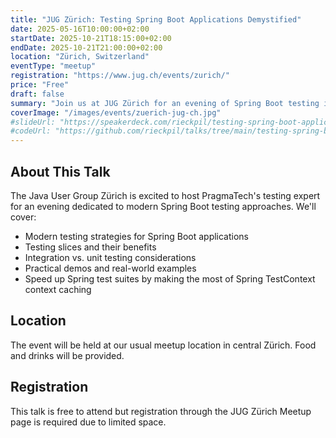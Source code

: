 ```yaml
---
title: "JUG Zürich: Testing Spring Boot Applications Demystified"
date: 2025-05-16T10:00:00+02:00
startDate: 2025-10-21T18:15:00+02:00
endDate: 2025-10-21T21:00:00+02:00
location: "Zürich, Switzerland"
eventType: "meetup"
registration: "https://www.jug.ch/events/zurich/"
price: "Free"
draft: false
summary: "Join us at JUG Zürich for an evening of Spring Boot testing insights and best practices."
coverImage: "/images/events/zuerich-jug-ch.jpg"
#slideUrl: "https://speakerdeck.com/rieckpil/testing-spring-boot-applications-demystified-jug-hh-2025"
#codeUrl: "https://github.com/rieckpil/talks/tree/main/testing-spring-boot-applications-demystified"
---
```


## About This Talk

The Java User Group Zürich is excited to host PragmaTech's testing expert for an evening dedicated to modern Spring Boot testing approaches. We'll cover:

- Modern testing strategies for Spring Boot applications
- Testing slices and their benefits
- Integration vs. unit testing considerations
- Practical demos and real-world examples
- Speed up Spring test suites by making the most of Spring TestContext context caching

## Location

The event will be held at our usual meetup location in central Zürich. Food and drinks will be provided.

## Registration

This talk is free to attend but registration through the JUG Zürich Meetup page is required due to limited space.
